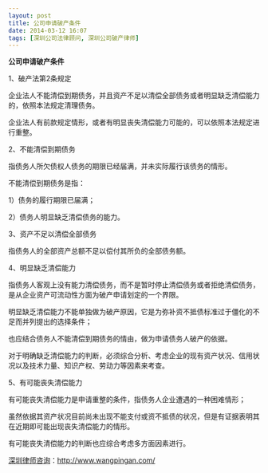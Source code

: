 ```yaml
---
layout: post
title: 公司申请破产条件
date: 2014-03-12 16:07
tags: [深圳公司法律顾问, 深圳公司破产律师]
---
```

<strong>公司申请破产条件</strong>

1、破产法第2条规定

企业法人不能清偿到期债务，并且资产不足以清偿全部债务或者明显缺乏清偿能力的，依照本法规定清理债务。

企业法人有前款规定情形，或者有明显丧失清偿能力可能的，可以依照本法规定进行重整。

2、不能清偿到期债务

指债务人所欠债权人债务的期限已经届满，并未实际履行该债务的情形。

不能清偿到期债务是指：

1）债务的履行期限已届满；

2）债务人明显缺乏清偿债务的能力。

3、资产不足以清偿全部债务

指债务人的全部资产总额不足以偿付其所负的全部债务额。

4、明显缺乏清偿能力

指债务人客观上没有能力清偿债务，而不是暂时停止清偿债务或者拒绝清偿债务，是从企业资产可流动性方面为破产申请划定的一个界限。

明显缺乏清偿能力不能单独做为破产原因，它是为弥补资不抵债标准过于僵化的不足而并列提出的选择条件；

也应结合债务人不能清偿到期债务的情由，做为申请债务人破产的依据。

对于明确缺乏清偿能力的判断，必须综合分析、考虑企业的现有资产状况、信用状况以及技术力量、知识产权、劳动力等因素来考查。

5、有可能丧失清偿能力

有可能丧失清偿能力是申请重整的条件，指债务人企业遭遇的一种困难情形；

虽然依据其资产状况目前尚未出现不能支付或资不抵债的状况，但是有证据表明其在近期即可能出现丧失清偿能力的情形。

有可能丧失清偿能力的判断也应综合考虑多方面因素进行。

<a href="http://www.wangpingan.com/">深圳律师咨询</a>：<a href="http://www.wangpingan.com/">http://www.wangpingan.com/</a>


